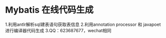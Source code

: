 # Mybatis 在线代码生成
1.利用antlr解析sql建表语句获取表信息
2.利用annotation processor 和 javapoet进行编译器代码生成
3.QQ：623687677，wechat相同
